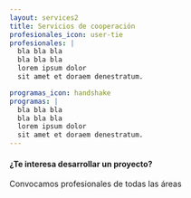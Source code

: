 ```yaml
---
layout: services2
title: Servicios de cooperación
profesionales_icon: user-tie
profesionales: |
  bla bla bla
  bla bla bla
  lorem ipsum dolor
  sit amet et doraem denestratum.

programas_icon: handshake
programas: |
  bla bla bla
  bla bla bla
  lorem ipsum dolor
  sit amet et doraem denestratum.
---
```


#### ¿Te interesa desarrollar un proyecto?

Convocamos profesionales de todas las áreas



